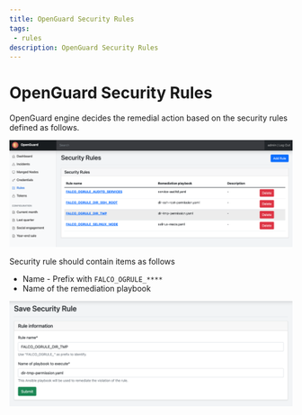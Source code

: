 ```yaml
---
title: OpenGuard Security Rules
tags:
 - rules
description: OpenGuard Security Rules
---
```


# OpenGuard Security Rules

OpenGuard engine decides the remedial action based on the security rules defined as follows.

![Security Rules](/assets/img/security-rules.png)

Security rule should contain items as follows

- Name - Prefix with `FALCO_OGRULE_****`
- Name of the remediation playbook

![Security Rules](/assets/img/security-rule.png)